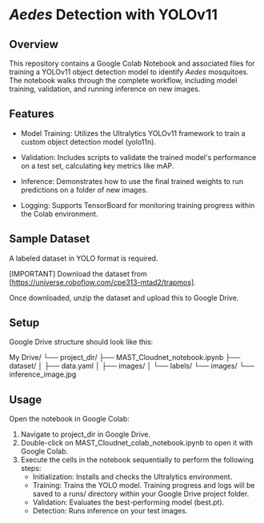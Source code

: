# *Aedes* Detection with YOLOv11

## Overview
This repository contains a Google Colab Notebook and associated files for training a YOLOv11 object detection model to identify *Aedes* mosquitoes. The notebook walks through the complete workflow, including model training, validation, and running inference on new images.

## Features
 - Model Training: Utilizes the Ultralytics YOLOv11 framework to train a custom object detection model (yolo11n).

 - Validation: Includes scripts to validate the trained model's performance on a test set, calculating key metrics like mAP.

 - Inference: Demonstrates how to use the final trained weights to run predictions on a folder of new images.

 - Logging: Supports TensorBoard for monitoring training progress within the Colab environment.

## Sample Dataset

A labeled dataset in YOLO format is required.

[IMPORTANT] Download the dataset from [https://universe.roboflow.com/cpe313-mtad2/trapmos].

Once downloaded, unzip the dataset and upload this to Google Drive.

## Setup

Google Drive structure should look like this:

My Drive/
└── project_dir/
    ├── MAST_Cloudnet_notebook.ipynb
    ├── dataset/
    │   ├── data.yaml
    │   ├── images/
    │   └── labels/
    └── images/
        └── inference_image.jpg
## Usage
Open the notebook in Google Colab:
1. Navigate to project_dir in Google Drive.
2. Double-click on MAST_Cloudnet_colab_notebook.ipynb to open it with Google Colab.
3. Execute the cells in the notebook sequentially to perform the following steps:
    - Initialization: Installs and checks the Ultralytics environment.
    - Training: Trains the YOLO model. Training progress and logs will be saved to a runs/ directory within your Google Drive project folder.
    - Validation: Evaluates the best-performing model (best.pt).
    - Detection: Runs inference on your test images.


